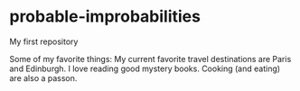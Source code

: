 # probable-improbabilities
My first repository

Some of my favorite things:  My current favorite travel destinations are Paris and Edinburgh.  I love reading good mystery books.  Cooking (and eating) are also a passon.  
